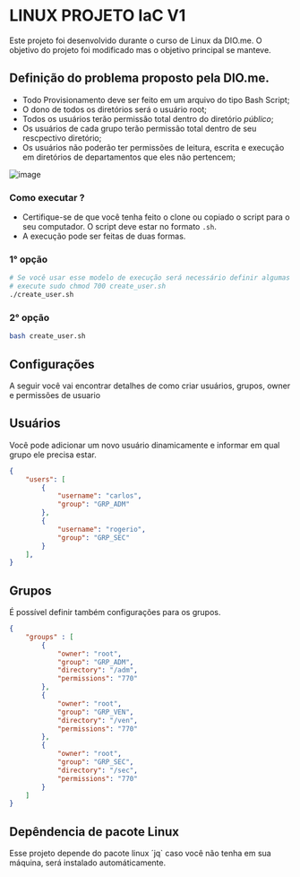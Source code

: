 # LINUX PROJETO IaC V1

Este projeto foi desenvolvido durante o curso de Linux da DIO.me. O objetivo do projeto foi modificado mas o objetivo principal se manteve.

## Definição do problema proposto pela DIO.me.

- Todo Provisionamento deve ser feito em um arquivo do tipo Bash Script;
- O dono de todos os diretórios será o usuário root;
- Todos os usuários terão permissão total dentro do diretório *público*;
- Os usuários de cada grupo terão permissão total dentro de seu rescpectivo diretório;
- Os usuários não poderão ter permissões de leitura, escrita e execução em diretórios de departamentos que eles não pertencem;

![image](https://user-images.githubusercontent.com/6215779/222852546-b358c3e5-9f3d-4672-bbba-67bf71fc6d9e.png)


### Como executar ?

- Certifique-se de que você tenha feito o clone ou copiado o script para o seu computador. O script deve estar no formato `.sh`.
- A execução pode ser feitas de duas formas.

### 1° opção
```bash
# Se você usar esse modelo de execução será necessário definir algumas permissões.
# execute sudo chmod 700 create_user.sh
./create_user.sh
```

### 2° opção

```bash
bash create_user.sh
```

## Configurações

A seguir você vai encontrar detalhes de como criar usuários, grupos, owner e permissões de usuario

## Usuários

Você pode adicionar um novo usuário dinamicamente e informar em qual grupo ele precisa estar.

```json
{
    "users": [
        {
            "username": "carlos",
            "group": "GRP_ADM"
        },
        {
            "username": "rogerio",
            "group": "GRP_SEC"
        }
    ],
}

```

## Grupos
É possível definir também configurações para os grupos.

```json
{
    "groups" : [
        {
            "owner": "root",
            "group": "GRP_ADM",
            "directory": "/adm",
            "permissions": "770"
        },
        {
            "owner": "root",
            "group": "GRP_VEN",
            "directory": "/ven",
            "permissions": "770"
        },
        {
            "owner": "root",
            "group": "GRP_SEC",
            "directory": "/sec",
            "permissions": "770"
        }
    ]
}
```


## Depêndencia de pacote Linux
Esse projeto depende do pacote linux ´jq` caso você não tenha em sua máquina, será instalado automáticamente.

